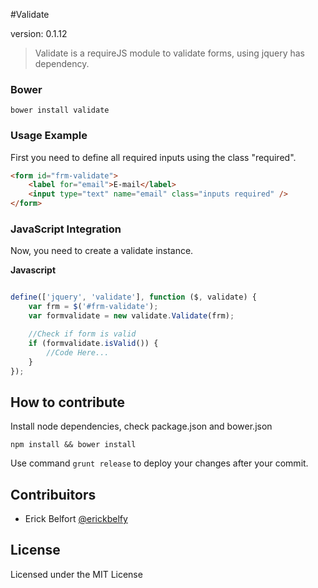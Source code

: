 #Validate 

version: 0.1.12

> Validate is a requireJS module to validate forms, using jquery has dependency.

### Bower 

`
bower install validate
`

### Usage Example

First you need to define all required inputs using the class "required".

```html
<form id="frm-validate">
    <label for="email">E-mail</label>
    <input type="text" name="email" class="inputs required" />
</form>
```

### JavaScript Integration

Now, you need to create a validate instance.

**Javascript**
```js

define(['jquery', 'validate'], function ($, validate) {
    var frm = $('#frm-validate');
    var formvalidate = new validate.Validate(frm);

    //Check if form is valid
    if (formvalidate.isValid()) {
        //Code Here...
    }
});
```

## How to contribute

Install node dependencies, check package.json and bower.json

`
npm install && bower install
`

Use command `grunt release` to deploy your changes after your commit.


## Contribuitors

* Erick Belfort [@erickbelfy](https://github.com/erickbelfy)


## License

Licensed under the MIT License
